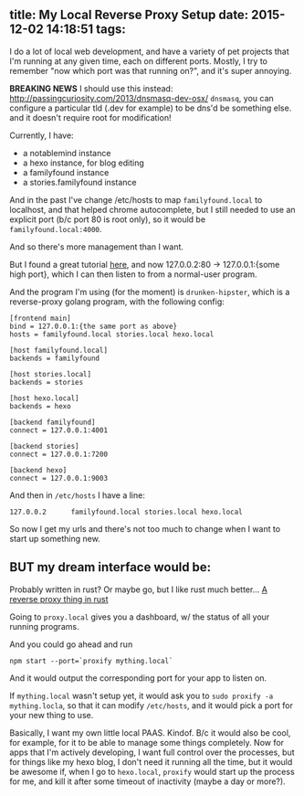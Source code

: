 title: My Local Reverse Proxy Setup
date: 2015-12-02 14:18:51
tags:
---
I do a lot of local web development, and have a variety of pet projects that I'm running at any given time, each on different ports.
Mostly, I try to remember "now which port was that running on?", and it's super annoying.

**BREAKING NEWS**
I should use this instead: http://passingcuriosity.com/2013/dnsmasq-dev-osx/
`dnsmasq`, you can configure a particular tld (.dev for example) to be dns'd be something else. and it doesn't require root for modification!

<!-- more -->

Currently, I have:

- a notablemind instance
- a hexo instance, for blog editing
- a familyfound instance
- a stories.familyfound instance

And in the past I've change /etc/hosts to map `familyfound.local` to localhost, and that helped chrome autocomplete, but I still needed to use an explicit port (b/c port 80 is root only), so it would be `familyfound.local:4000`.

And so there's more management than I want.

But I found a great tutorial [here](https://gist.github.com/kujohn/7209628), and now 127.0.0.2:80 -> 127.0.0.1:{some high port}, which I can then listen to from a normal-user program.

And the program I'm using (for the moment) is `drunken-hipster`, which is a reverse-proxy golang program, with the following config:

```
[frontend main]
bind = 127.0.0.1:{the same port as above}
hosts = familyfound.local stories.local hexo.local

[host familyfound.local]
backends = familyfound

[host stories.local]
backends = stories

[host hexo.local]
backends = hexo

[backend familyfound]
connect = 127.0.0.1:4001

[backend stories]
connect = 127.0.0.1:7200

[backend hexo]
connect = 127.0.0.1:9003
```

And then in `/etc/hosts` I have a line:
```
127.0.0.2      familyfound.local stories.local hexo.local
```

So now I get my urls and there's not too much to change when I want to start up something new.

## BUT my dream interface would be:

Probably written in rust? Or maybe go, but I like rust much better... 
[A reverse proxy thing in rust](https://gist.github.com/infinityb/600c22ae549cecf43244)

Going to `proxy.local` gives you a dashboard, w/ the status of all your running programs.

And you could go ahead and run
```
npm start --port=`proxify mything.local`
```

And it would output the corresponding port for your app to listen on.

If `mything.local` wasn't setup yet, it would ask you to `sudo proxify -a mything.locla`, so that it can modify `/etc/hosts`, and it would pick a port for your new thing to use.

Basically, I want my own little local PAAS. Kindof. B/c it would also be cool, for example, for it to be able to manage some things completely. Now for apps that I'm actively developing, I want full control over the processes, but for things like my hexo blog, I don't need it running all the time, but it would be awesome if, when I go to `hexo.local`, `proxify` would start up the process for me, and kill it after some timeout of inactivity (maybe a day or more?).